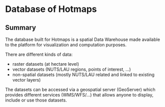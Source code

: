 # Database of Hotmaps

## Summary

The database built for Hotmaps is a spatial Data Warehouse made available to the platform for visualization and computation purposes.

There are different kinds of data:

- raster datasets (at hectare level)
- vector datasets (NUTS/LAU regions, points of interest, ...)
- non-spatial datasets (mostly NUTS/LAU related and linked to existing vector layers)

The datasets can be accessed via a geospatial server (GeoServer) which provides different services (WMS/WFS/...) that allows anyone to display, include or use those datasets.

